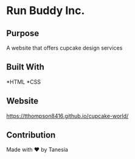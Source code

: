 # Run Buddy Inc.

## Purpose
A website that offers cupcake design services

## Built With
*HTML
*CSS

## Website
https://tthompson8416.github.io/cupcake-world/

## Contribution
Made with &#10084;&#65039; by Tanesia
